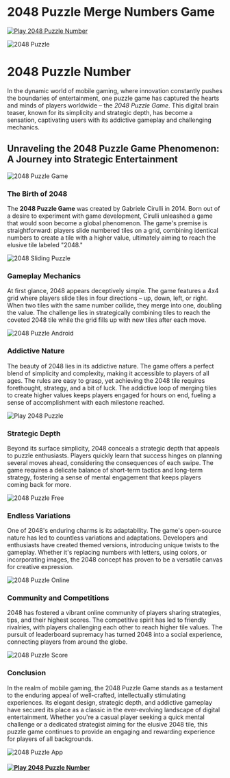 # 2048 Puzzle Merge Numbers Game

[![Play 2048 Puzzle Number](./img/google-play-badge.png)](https://play.google.com/store/apps/details?id=site.z3w.numberPuzzle "Play 2048 Puzzle Number")

![2048 Puzzle](./img/screen/favicon.jpg)

2048 Puzzle Number
==================

In the dynamic world of mobile gaming, where innovation constantly pushes the boundaries of entertainment, one puzzle game has captured the hearts and minds of players worldwide – the _2048 Puzzle Game_. This digital brain teaser, known for its simplicity and strategic depth, has become a sensation, captivating users with its addictive gameplay and challenging mechanics.

Unraveling the 2048 Puzzle Game Phenomenon: A Journey into Strategic Entertainment
----------------------------------------------------------------------------------

![2048 Puzzle Game](./img/screen/2048-puzzle-3.jpg)

### The Birth of 2048

The **2048 Puzzle Game** was created by Gabriele Cirulli in 2014. Born out of a desire to experiment with game development, Cirulli unleashed a game that would soon become a global phenomenon. The game's premise is straightforward: players slide numbered tiles on a grid, combining identical numbers to create a tile with a higher value, ultimately aiming to reach the elusive tile labeled "2048."

![2048 Sliding Puzzle](./img/screen/2048-puzzle-4.jpg)

### Gameplay Mechanics

At first glance, 2048 appears deceptively simple. The game features a 4x4 grid where players slide tiles in four directions – up, down, left, or right. When two tiles with the same number collide, they merge into one, doubling the value. The challenge lies in strategically combining tiles to reach the coveted 2048 tile while the grid fills up with new tiles after each move.

![2048 Puzzle Android](./img/screen/2048-puzzle-5.jpg)

### Addictive Nature

The beauty of 2048 lies in its addictive nature. The game offers a perfect blend of simplicity and complexity, making it accessible to players of all ages. The rules are easy to grasp, yet achieving the 2048 tile requires forethought, strategy, and a bit of luck. The addictive loop of merging tiles to create higher values keeps players engaged for hours on end, fueling a sense of accomplishment with each milestone reached.

![Play 2048 Puzzle](./img/screen/2048-puzzle-6.jpg)

### Strategic Depth

Beyond its surface simplicity, 2048 conceals a strategic depth that appeals to puzzle enthusiasts. Players quickly learn that success hinges on planning several moves ahead, considering the consequences of each swipe. The game requires a delicate balance of short-term tactics and long-term strategy, fostering a sense of mental engagement that keeps players coming back for more.

![2048 Puzzle Free](./img/screen/2048-puzzle.jpg)

### Endless Variations

One of 2048's enduring charms is its adaptability. The game's open-source nature has led to countless variations and adaptations. Developers and enthusiasts have created themed versions, introducing unique twists to the gameplay. Whether it's replacing numbers with letters, using colors, or incorporating images, the 2048 concept has proven to be a versatile canvas for creative expression.

![2048 Puzzle Online](./img/screen/2048-puzzle-1.jpg)

### Community and Competitions

2048 has fostered a vibrant online community of players sharing strategies, tips, and their highest scores. The competitive spirit has led to friendly rivalries, with players challenging each other to reach higher tile values. The pursuit of leaderboard supremacy has turned 2048 into a social experience, connecting players from around the globe.

![2048 Puzzle Score](./img/screen/2048-puzzle-2.jpg)

### Conclusion

In the realm of mobile gaming, the 2048 Puzzle Game stands as a testament to the enduring appeal of well-crafted, intellectually stimulating experiences. Its elegant design, strategic depth, and addictive gameplay have secured its place as a classic in the ever-evolving landscape of digital entertainment. Whether you're a casual player seeking a quick mental challenge or a dedicated strategist aiming for the elusive 2048 tile, this puzzle game continues to provide an engaging and rewarding experience for players of all backgrounds.

![2048 Puzzle App](./img/screen/2048-puzzle-3.jpg)

#### [![Play 2048 Puzzle Number](./img/google-play-badge.png)](https://play.google.com/store/apps/details?id=site.z3w.numberPuzzle "Play 2048 Puzzle Number")
